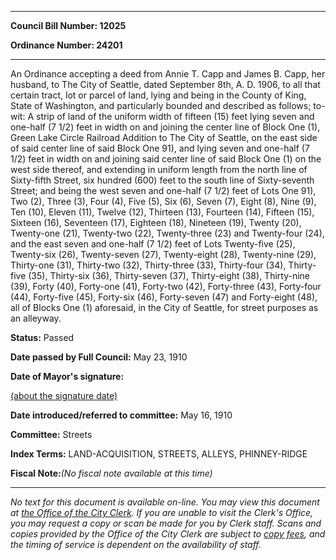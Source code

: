 

********

**Council Bill Number: 12025**
   
**Ordinance Number: 24201**
********

 An Ordinance accepting a deed from Annie T. Capp and James B. Capp, her husband, to The City of Seattle, dated September 8th, A. D. 1906, to all that certain tract, lot or parcel of land, lying and being in the County of King, State of Washington, and particularly bounded and described as follows; to-wit: A strip of land of the uniform width of fifteen (15) feet lying seven and one-half (7 1/2) feet in width on and joining the center line of Block One (1), Green Lake Circle Railroad Addition to The City of Seattle, on the east side of said center line of said Block One 91), and lying seven and one-half (7 1/2) feet in width on and joining said center line of said Block One (1) on the west side thereof, and extending in uniform length from the north line of Sixty-fifth Street, six hundred (600) feet to the south line of Sixty-seventh Street; and being the west seven and one-half (7 1/2) feet of Lots One 91), Two (2), Three (3), Four (4), Five (5), Six (6), Seven (7), Eight (8), Nine (9), Ten (10), Eleven (11), Twelve (12), Thirteen (13), Fourteen (14), Fifteen (15), Sixteen (16), Seventeen (17), Eighteen (18), Nineteen (19), Twenty (20), Twenty-one (21), Twenty-two (22), Twenty-three (23) and Twenty-four (24), and the east seven and one-half (7 1/2) feet of Lots Twenty-five (25), Twenty-six (26), Twenty-seven (27), Twenty-eight (28), Twenty-nine (29), Thirty-one (31), Thirty-two (32), Thirty-three (33), Thirty-four (34), Thirty-five (35), Thirty-six (36), Thirty-seven (37), Thirty-eight (38), Thirty-nine (39), Forty (40), Forty-one (41), Forty-two (42), Forty-three (43), Forty-four (44), Forty-five (45), Forty-six (46), Forty-seven (47) and Forty-eight (48), all of Blocks One (1) aforesaid, in the City of Seattle, for street purposes as an alleyway.

**Status:** Passed
   
**Date passed by Full Council:** May 23, 1910
   
**Date of Mayor's signature:**
   
[(about the signature date)](/~public/approvaldate.htm)
   
   
   
**Date introduced/referred to committee:** May 16, 1910
   
**Committee:** Streets
   
   
**Index Terms:** LAND-ACQUISITION, STREETS, ALLEYS, PHINNEY-RIDGE

**Fiscal Note:**_(No fiscal note available at this time)_
********

_No text for this document is available on-line. You may view this document at [the Office of the City Clerk](http://www.seattle.gov/leg/clerk/contactUs.htm). If you are unable to visit the Clerk's Office, you may request a copy or scan be made for you by Clerk staff. Scans and copies provided by the Office of the City Clerk are subject to [copy fees](http://clerk.seattle.gov/~public/clerkfees.htm), and the timing of service is dependent on the availability of staff._

